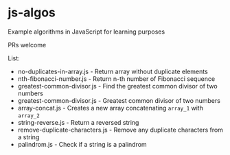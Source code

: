 # js-algos
Example algorithms in JavaScript for learning purposes

PRs welcome

List:

- no-duplicates-in-array.js      - Return array without duplicate elements
- nth-fibonacci-number.js        - Return n-th number of Fibonacci sequence 
- greatest-common-divisor.js     - Find the greatest common divisor of two numbers
- greatest-common-divisor.js     - Greatest common divisor of two numbers
- array-concat.js                - Creates a new array concatenating `array_1` with `array_2`
- string-reverse.js              - Return a reversed string
- remove-duplicate-characters.js - Remove any duplicate characters from a string
- palindrom.js                   - Check if a string is a palindrom

